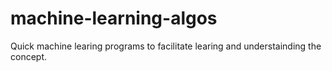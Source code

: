 # machine-learning-algos
Quick machine learing programs to facilitate learing and understainding the concept.
